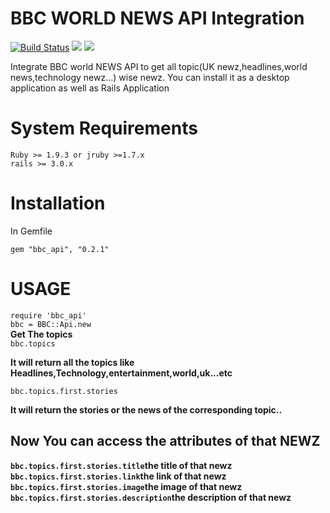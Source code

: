<html>
  <head>
    <title> BBC API INTEGRATION</title>
  </head>
  <body>
  <h1>BBC WORLD NEWS API Integration</h1>
  <p>
  <a href="https://travis-ci.org/rajcybage/bbc_api"><img src="https://travis-ci.org/rajcybage/bbc_api.png?branch=master" alt="Build Status" /></a>
   <a href="http://badge.fury.io/rb/bbc_api"><img src="https://badge.fury.io/rb/bbc_api.png"/></a>
  <a href="https://codeclimate.com/repos/5208c2667e00a422170529c8/feed"><img src="https://codeclimate.com/repos/5208c2667e00a422170529c8/badges/6612734c270cd4165df5/gpa.png" /></a>
  </p>
   <div>
     <p>
      Integrate BBC world NEWS API to get all topic(UK newz,headlines,world news,technology newz...) wise newz. You can install it as a desktop application as well as Rails Application
    </p>
   </div>
   <div>
    <h1>System Requirements</h1>
    <p>
      <code>Ruby >= 1.9.3 or jruby >=1.7.x</code><br/>
      <code>rails >= 3.0.x</code>
    </p>
   </div>

   <div>
     <h1> Installation </h1>
     <p>
      In Gemfile
     </p>
     <p>
      <code>gem "bbc_api", "0.2.1" </code>
     </p>
   </div>
   
   <div>
   <h1> USAGE</h1>
   <p>
    <code>require 'bbc_api'</code><br/>
    <code>bbc = BBC::Api.new</code><br/>
    <b>Get The topics</b><br/>
    <code>bbc.topics</code><br/>
    <p><b>It will return all the topics like Headlines,Technology,entertainment,world,uk...etc</b></p>
    <code>bbc.topics.first.stories</code>
    <p><b>It will return the stories or the news of the corresponding topic..</b></p>
    <h2>Now You can access the attributes of that NEWZ</h2>
    <p><b><code>bbc.topics.first.stories.title</code><span>the title of that newz</span><br/>
    <code>bbc.topics.first.stories.link</code><span>the link of that newz</span><br/>
    <code>bbc.topics.first.stories.image</code><span>the image of that newz</span><br/>
    <code>bbc.topics.first.stories.description</code><span>the description of that newz</span></b>
    </p>
   </p>
 </body>
</html>
